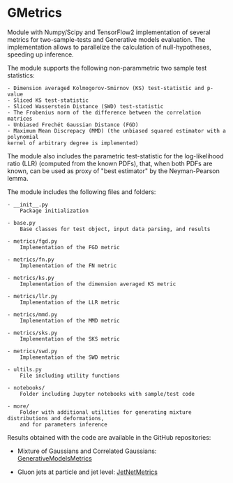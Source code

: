 # GMetrics
Module with Numpy/Scipy and TensorFlow2 implementation of several metrics for
two-sample-tests and Generative models evaluation. The implementation allows to parallelize
the calculation of null-hypotheses, speeding up inference.

The module supports the following non-parammetric two sample test statistics:

    - Dimension averaged Kolmogorov-Smirnov (KS) test-statistic and p-value
    - Sliced KS test-statistic
    - Sliced Wasserstein Distance (SWD) test-statistic
    - The Frobenius norm of the difference between the correlation matrices
    - Unbiased Frechét Gaussian Distance (FGD)
    - Maximum Mean Discrepacy (MMD) (the unbiased squared estimator with a polynomial 
    kernel of arbitrary degree is implemented)

The module also includes the parametric test-statistic for the log-likelihood ratio (LLR) 
(computed from the known PDFs), that, when both PDFs are known, 
can be used as proxy of "best estimator" by the Neyman-Pearson lemma.

The module includes the following files and folders:

    - __init__.py 
        Package initialization

    - base.py
        Base classes for test object, input data parsing, and results

    - metrics/fgd.py
        Implementation of the FGD metric
    
    - metrics/fn.py
        Implementation of the FN metric

    - metrics/ks.py
        Implementation of the dimension averaged KS metric

    - metrics/llr.py
        Implementation of the LLR metric

    - metrics/mmd.py
        Implementation of the MMD metric
    
    - metrics/sks.py
        Implementation of the SKS metric

    - metrics/swd.py
        Implementation of the SWD metric

    - ultils.py
        File including utility functions

    - notebooks/
        Folder including Jupyter notebooks with sample/test code

    - more/
        Folder with additional utilities for generating mixture distributions and deformations,
        and for parameters inference

Results obtained with the code are available in the GitHub repositories:

- Mixture of Gaussians and Correlated Gaussians: [GenerativeModelsMetrics](https://github.com/TwoSampleTests/GenerativeModelsMetrics)

- Gluon jets at particle and jet level: [JetNetMetrics](https://github.com/TwoSampleTests/JetNetMetrics)
